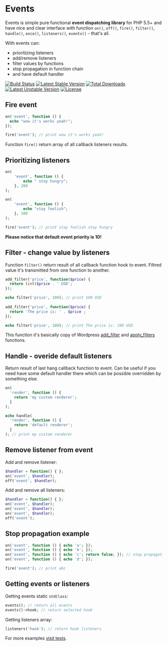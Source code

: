 # Events

Events is simple pure functional **event dispatching library** for PHP 5.5+ and have nice and clear interface with function `on()`, `off()`, `fire()`, `filter()`, `handle()`, `once()`, `listeners()`, `events()` - that's all.

With events can:

- prioritizing listeners
- add/remove listeners
- filter values by functions
- stop propagation in function chain
- and have default handler

[![Build Status](https://travis-ci.org/OzzyCzech/events.png?branch=master)](https://travis-ci.org/OzzyCzech/events) [![Latest Stable Version](https://poser.pugx.org/om/events/v/stable.png)](https://packagist.org/packages/om/events) [![Total Downloads](https://poser.pugx.org/om/events/downloads.png)](https://packagist.org/packages/om/events) [![Latest Unstable Version](https://poser.pugx.org/om/events/v/unstable.png)](https://packagist.org/packages/om/events) [![License](https://poser.pugx.org/om/events/license.png)](https://packagist.org/packages/om/events)


## Fire event

```php
on('event', function () {
  echo "wow it's works yeah!";
});

fire('event'); // print wow it's works yeah!
```

Function `fire()` return array of all callback listeners results.

## Prioritizing listeners

```php
on(
	'event', function () {
		echo " stay hungry";
	}, 200
);

on(
	'event', function () {
		echo "stay foolish";
	}, 100
);

fire('event'); // print stay foolish stay hungry
```

**Please notice that default event priority is 10!**

## Filter - change value by listeners

Function `filter()` return result of all callback function hook to event. Filtred value it's transmitted from one function to another.
 
```php
add_filter('price', function($price) {
  return (int)$price . ' USD';
});

echo filter('price', 100); // print 100 USD
    
add_filter('price', function($price) {
  return 'The price is: ' . $price ;
});

echo filter('price', 100); // print The price is: 100 USD
```

This function it's basically copy of Wordpress [add_filter](http://codex.wordpress.org/Function_Reference/add_filter) and [apply_filters](http://codex.wordpress.org/Function_Reference/apply_filters) functions.

## Handle - overide default listeners

Return result of last hang callback function to event. Can be useful if you need have some default handler there which can be possible overridden by something else.

```php
on(
  'render', function () {
    return 'my custom renderer';
  }
);

echo handle(
  'render', function () {
    return 'default renderer';
  }
); // print my custom renderer
```    
    
## Remove listener from event
Add and remove listener:

```php
$handler = function() { };
on('event', $handler);
off('event', $handler);
```

Add and remove all listeners:

```php
$handler = function() { };
on('event', $handler);
on('event', $handler);
on('event', $handler);
off('event');
```

## Stop propagation example

```php
on('event', function () { echo 'a'; });
on('event', function () { echo 'b'; });
on('event', function () { echo 'c'; return false; }); // stop propagation
on('event', function () { echo 'd'; });

fire('event'); // print abc
```

## Getting events or listeners

Getting events static `stdClass`:

```php
events(); // return all events
events()->hook; // return selected hook
```

Getting listeners array:

```php
listeners('hook'); // return hook listeners
```
    
For more examples [visit tests](https://github.com/OzzyCzech/events/tree/master/tests). 
